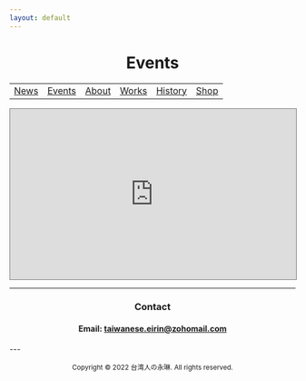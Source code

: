 ```yaml
---
layout: default
---
```


<center> <h1> Events </h1> </center>

|       |       |       |       |       |       |
| :---: | :---: | :---: | :---: | :---: | :---: |
| [News](index.html) | [Events](events.html) | [About](about.html) | [Works](works.html) | [History](history.html) | <a href="https://forms.gle/W5NtRgRRqEJyb93d8" target="_blank">Shop</a> |

<center>
<iframe src="https://calendar.google.com/calendar/embed?height=300&wkst=1&bgcolor=%234285F4&ctz=Asia%2FTaipei&showNav=1&showPrint=0&showTabs=1&showCalendars=0&showTz=1&title=%E5%8F%B0%E6%B9%BE%E4%BA%BA%E3%81%AE%E6%B0%B8%E7%90%B3%20Events&showTitle=0&showDate=1&mode=AGENDA&hl=zh_TW&src=MGRhcHZ2MXQybGRtNXNmYWJxMHZtczJqdjRAZ3JvdXAuY2FsZW5kYXIuZ29vZ2xlLmNvbQ&color=%230019aa" style="border:solid 1px #777" width="100%" height="300" frameborder="0" scrolling="no"></iframe>
</center>

---
<center>
<h3>Contact</h3>
<h4>Email: <a href="mailto:taiwanese.eirin@zohomail.com">taiwanese.eirin@zohomail.com</a></h4>
</center>
---
<center>
<p><small> Copyright © 2022 台湾人の永琳. All rights reserved. </small></p>
</center>
